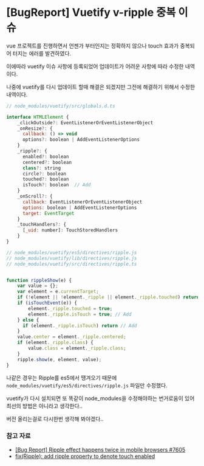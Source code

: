 # [BugReport] Vuetify v-ripple 중복 이슈


vue 프로젝트를 진행하면서 언젠가 부터인지는 정확하지 않으나 touch 효과가 중복되어 터지는 에러를 발견하였다.

이에따라 vuetify 이슈 사항에 등록되었어 업데이트가 어려운 사항에 따라 수정한 내역이다.

나중에 vuetify를 다시 업데이트 할때 해결은 되겠지만 그전에 해결하기 위해서 수정한 내역이다.


``` javascript
// node_modules/vuetify/src/globals.d.ts

interface HTMLElement {
    _clickOutside?: EventListenerOrEventListenerObject
    _onResize?: {
      callback: () => void
      options?: boolean | AddEventListenerOptions
    }
    _ripple?: {
      enabled?: boolean
      centered?: boolean
      class?: string
      circle?: boolean
      touched?: boolean
      isTouch?: boolean  // Add
    }
    _onScroll?: {
      callback: EventListenerOrEventListenerObject
      options: boolean | AddEventListenerOptions
      target: EventTarget
    }
    _touchHandlers?: {
      [_uid: number]: TouchStoredHandlers
    }
}
```

``` javascript
// node_modules/vuetify/es5/directives/ripple.js
// node_modules/vuetify/lib/directives/ripple.js
// node_modules/vuetify/src/directives/ripple.ts


function rippleShow(e) {
    var value = {};
    var element = e.currentTarget;
    if (!element || !element._ripple || element._ripple.touched) return;
    if (isTouchEvent(e)) {
        element._ripple.touched = true;
        element._ripple.isTouch = true; // Add
    } else {
      if (element._ripple.isTouch) return // Add
    }
    value.center = element._ripple.centered;
    if (element._ripple.class) {
        value.class = element._ripple.class;
    }
    ripple.show(e, element, value);
}
```

나같은 경우는 Ripple를 es5에서 땡겨오기 때문에 `node_modules/vuetify/es5/directives/ripple.js` 파일만 수정했다.

vuetify가 다시 설치되면 또 똑같이 node_modules을 수정해야하는 번거로움이 있어 최선의 방법은 아니라고 생각한다..

버전 올리는걸로 다시한번 생각해 봐야겠다..


### 참고 자료 ###
- [[Bug Report] Ripple effect happens twice in mobile browsers #7605](https://github.com/vuetifyjs/vuetify/issues/7605)
- [fix(Ripple): add ripple property to denote touch enabled](https://github.com/vuetifyjs/vuetify/commit/c8d2a675ea9c02f1c947b435f6aca0978c80e4b9)

